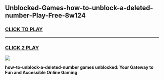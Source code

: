 
## Unblocked-Games-how-to-unblock-a-deleted-number-Play-Free-8w124
<h3>
<a href="https://premium76.site?title=how-to-unblock-a-deleted-number&ref=20M">CLICK TO PLAY</a></h3>
<hr>

<h3>
<a href="https://premium76.site?title=how-to-unblock-a-deleted-number&ref=20M">CLICK 2 PLAY</a>
  
</h3>

<a href="https://premium76.site?title=how-to-unblock-a-deleted-number&ref=19M"><img src="https://clearcache.store/games.png"></a>


**how-to-unblock-a-deleted-number games unblocked: Your Gateway to Fun and Accessible Online Gaming**
